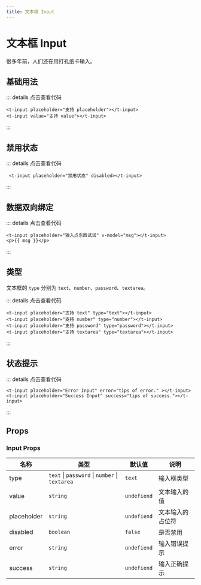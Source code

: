 ```yaml
---
title: 文本框 Input
---
```

# 文本框 Input

很多年前，人们还在用打孔纸卡输入。


## 基础用法

<ClientOnly>
<Input-demo/>
</ClientOnly>

::: details 点击查看代码

```vue
<t-input placeholder="支持 placeholder"></t-input>
<t-input value="支持 value"></t-input>
```
:::

## 禁用状态

<ClientOnly>
<Input-demo-disabled/>
</ClientOnly>

::: details 点击查看代码

```vue
 <t-input placeholder="禁用状态" disabled></t-input>
```
:::

## 数据双向绑定

<ClientOnly>
<Input-demo-binding/>
</ClientOnly>

::: details 点击查看代码

```vue
<t-input placeholder="输入点东西试试" v-model="msg"></t-input>
<p>{{ msg }}</p>
```
:::

## 类型
文本框的 `type` 分别为 `text`、`number`、`password`、`textarea`。

<ClientOnly>
<Input-demo-type/>
</ClientOnly>

::: details 点击查看代码

```vue
<t-input placeholder="支持 text" type="text"></t-input>
<t-input placeholder="支持 number" type="number"></t-input>
<t-input placeholder="支持 password" type="password"></t-input>
<t-input placeholder="支持 textarea" type="textarea"></t-input>
 ```   
:::

## 状态提示

<ClientOnly>
<Input-demo-status/>
</ClientOnly>

::: details 点击查看代码

```vue
<t-input placeholder="Error Input" error="tips of error." ></t-input> 
<t-input placeholder="Success Input" success="tips of success."></t-input>
```
:::

## Props

### Input Props

| 名称 | 类型 | 默认值 | 说明 |
| --- | --- | --- | --- |
| type | `text` \| `password` \| `number` \| `textarea`| `text`  | 输入框类型 |
| value | `string` | `undefiend` | 文本输入的值 |
| placeholder| `string ` | `undefiend`| 文本输入的占位符 | 
| disabled | `boolean` | `false` | 是否禁用|
| error | `string` | `undefiend` | 输入错误提示 |
| success | `string` | `undefiend` | 输入正确提示 |